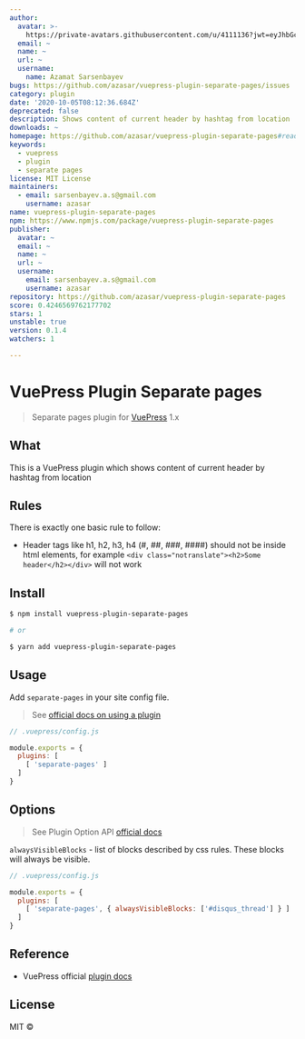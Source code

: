```yaml
---
author:
  avatar: >-
    https://private-avatars.githubusercontent.com/u/4111136?jwt=eyJhbGciOiJIUzI1NiIsInR5cCI6IkpXVCJ9.eyJpc3MiOiJnaXRodWIuY29tIiwiYXVkIjoicmF3LmdpdGh1YnVzZXJjb250ZW50LmNvbSIsImtleSI6ImtleTEiLCJleHAiOjE3MzQ2NzQwNDAsIm5iZiI6MTczNDY3Mjg0MCwicGF0aCI6Ii91LzQxMTExMzYifQ.4iErrGalnS7YqqPpMY0anZKA6FCNdCzjFUlnoG2YMJk&v=4
  email: ~
  name: ~
  url: ~
  username:
    name: Azamat Sarsenbayev
bugs: https://github.com/azasar/vuepress-plugin-separate-pages/issues
category: plugin
date: '2020-10-05T08:12:36.684Z'
deprecated: false
description: Shows content of current header by hashtag from location
downloads: ~
homepage: https://github.com/azasar/vuepress-plugin-separate-pages#readme
keywords:
  - vuepress
  - plugin
  - separate pages
license: MIT License
maintainers:
  - email: sarsenbayev.a.s@gmail.com
    username: azasar
name: vuepress-plugin-separate-pages
npm: https://www.npmjs.com/package/vuepress-plugin-separate-pages
publisher:
  avatar: ~
  email: ~
  name: ~
  url: ~
  username:
    email: sarsenbayev.a.s@gmail.com
    username: azasar
repository: https://github.com/azasar/vuepress-plugin-separate-pages
score: 0.4246569762177702
stars: 1
unstable: true
version: 0.1.4
watchers: 1

---
```


# VuePress Plugin Separate pages

> Separate pages plugin for [VuePress](https://vuepress.vuejs.org/) 1.x

## What

This is a VuePress plugin which shows content of current header by hashtag from location


## Rules
There is exactly one basic rule to follow:  
* Header tags like h1, h2, h3, h4 (#, ##, ###, ####) should not be inside html elements, for example `<div class="notranslate"><h2>Some header</h2></div>` will not work

## Install
```sh
$ npm install vuepress-plugin-separate-pages

# or

$ yarn add vuepress-plugin-separate-pages
```

## Usage
Add `separate-pages` in your site config file.
> See [official docs on using a plugin](https://vuepress.vuejs.org/plugin/using-a-plugin.html)

```js
// .vuepress/config.js

module.exports = {
  plugins: [
    [ 'separate-pages' ]
  ]
}
```

## Options
> See Plugin Option API [official docs](https://vuepress.vuejs.org/plugin/option-api.html)

`alwaysVisibleBlocks` - list of blocks described by css rules. These blocks will always be visible. 

```js
// .vuepress/config.js

module.exports = {
  plugins: [
    [ 'separate-pages', { alwaysVisibleBlocks: ['#disqus_thread'] } ]
  ]
}
```

## Reference
- VuePress official [plugin docs](https://vuepress.vuejs.org/plugin/)

## License
MIT ©